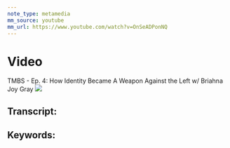 ```yaml
---
note_type: metamedia
mm_source: youtube
mm_url: https://www.youtube.com/watch?v=OnSeADPonNQ
---
```


# Video
TMBS - Ep. 4: How Identity Became A Weapon Against the Left w/ Briahna Joy Gray
![](https://www.youtube.com/watch?v=OnSeADPonNQ)

## Transcript:


## Keywords:
